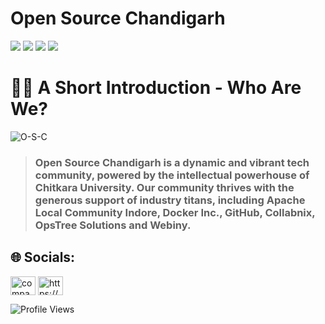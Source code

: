 # Open Source Chandigarh 
<p>
  <img src="https://img.shields.io/badge/Learn -✨-red"/>
  <img src="https://img.shields.io/badge/Foster -✨-red"/>
  <img src="https://img.shields.io/badge/Express -✨-red"/>
  <img src="https://img.shields.io/badge/Open Source is Fun-❤️-white"/>
</p>


# 🙋‍♀️ A Short Introduction - Who Are We?
<!---![](Images/Open-Source-Chandigarh.jpeg)--->
<!---![Open-Source-Chandigarh](https://user-images.githubusercontent.com/91736425/184363962-9105fbaa-9dcd-4503-ab75-3aa731e769f0.jpeg)--->
![O-S-C](https://user-images.githubusercontent.com/91736425/184543786-696b598e-2d74-444a-8da9-8a1156b8967a.jpeg)
> ### Open Source Chandigarh is a dynamic and vibrant tech community, powered by the intellectual powerhouse of Chitkara University. Our community thrives with the generous support of industry titans, including Apache Local Community Indore, Docker Inc., GitHub, Collabnix, OpsTree Solutions and Webiny.

<!---🌈 Contribution guidelines - how can the community get involved?
👩‍💻 Useful resources - where can the community find your docs? Is there anything else the community should know?
🍿 Fun facts - what does your team eat for breakfast?
🧙 Remember, you can do mighty things with the power of [Markdown](https://docs.github.com/github/writing-on-github/getting-started-with-writing-and-formatting-on-github/basic-writing-and-formatting-syntax)
--->
## 🌐 Socials:
<p align="left">
<a href="https://www.linkedin.com/company/open-source-chandigarh/" target="blank"><img align="center" src="https://raw.githubusercontent.com/rahuldkjain/github-profile-readme-generator/master/src/images/icons/Social/linked-in-alt.svg" alt="company/open-source-chandigarh" height="30" width="40" /></a>
<a href="https://discord.gg/https://discord.com/invite/gQHsr8EHzr" target="blank"><img align="center" src="https://raw.githubusercontent.com/rahuldkjain/github-profile-readme-generator/master/src/images/icons/Social/discord.svg" alt="https://discord.com/invite/gQHsr8EHzr" height="30" width="40" /></a>
</p>

<p align="left">
  <img src="https://komarev.com/ghpvc/?username=Open-Source-Chandigarh&label=Profile%20views&color=8b00ff&style=flat" alt="Profile Views" />
</p>


